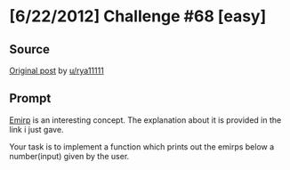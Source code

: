 # [6/22/2012] Challenge #68 [easy]

## Source

[Original post](https://old.reddit.com/r/dailyprogrammer/comments/vfylp/6222012_challenge_68_easy/) by [u/rya11111](https://old.reddit.com/user/rya11111)

## Prompt

[Emirp](http://mathworld.wolfram.com/Emirp.html) is an interesting concept. The explanation about it is provided in the link i just gave.

Your task is to implement a function which prints out the emirps below a number(input) given by the user.
